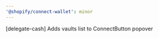 ```yaml
---
'@shopify/connect-wallet': minor
---
```


[delegate-cash] Adds vaults list to ConnectButton popover
